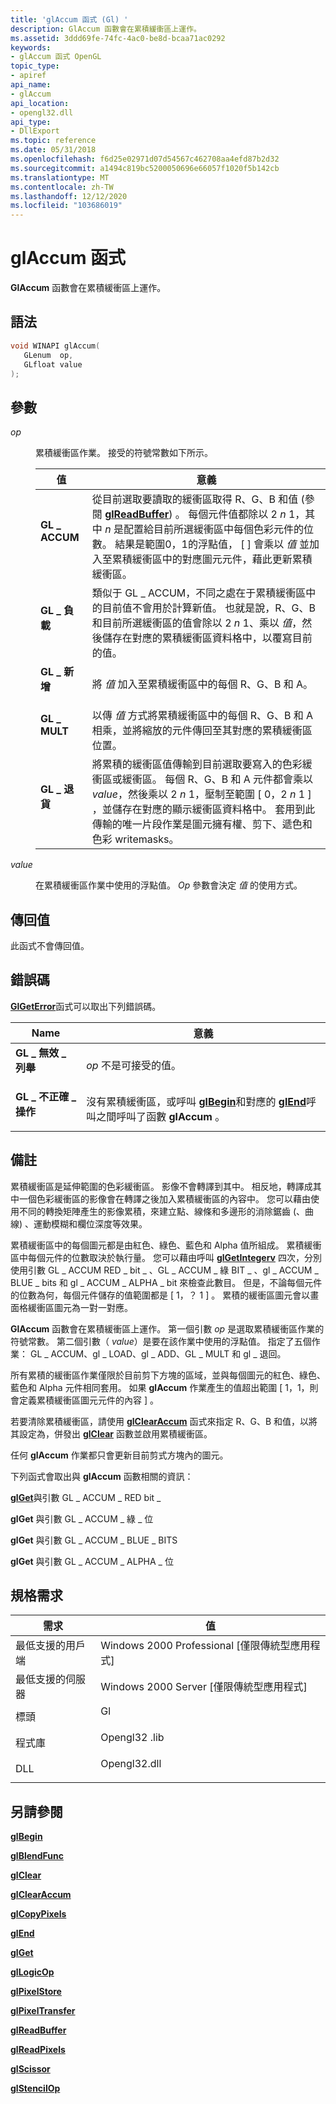 ```yaml
---
title: 'glAccum 函式 (Gl) '
description: GlAccum 函數會在累積緩衝區上運作。
ms.assetid: 3ddd69fe-74fc-4ac0-be8d-bcaa71ac0292
keywords:
- glAccum 函式 OpenGL
topic_type:
- apiref
api_name:
- glAccum
api_location:
- opengl32.dll
api_type:
- DllExport
ms.topic: reference
ms.date: 05/31/2018
ms.openlocfilehash: f6d25e02971d07d54567c462708aa4efd87b2d32
ms.sourcegitcommit: a1494c819bc5200050696e66057f1020f5b142cb
ms.translationtype: MT
ms.contentlocale: zh-TW
ms.lasthandoff: 12/12/2020
ms.locfileid: "103686019"
---
```

# <a name="glaccum-function"></a>glAccum 函式

**GlAccum** 函數會在累積緩衝區上運作。

## <a name="syntax"></a>語法


```C++
void WINAPI glAccum(
   GLenum  op,
   GLfloat value
);
```



## <a name="parameters"></a>參數

<dl> <dt>

*op* 
</dt> <dd>

累積緩衝區作業。 接受的符號常數如下所示。



| 值                                                                                                                                             | 意義                                                                                                                                                                                                                                                                                                                                                                                                                                                                                            |
|---------------------------------------------------------------------------------------------------------------------------------------------------|----------------------------------------------------------------------------------------------------------------------------------------------------------------------------------------------------------------------------------------------------------------------------------------------------------------------------------------------------------------------------------------------------------------------------------------------------------------------------------------------------|
| <span id="GL_ACCUM"></span><span id="gl_accum"></span><dl> <dt>**GL \_ ACCUM**</dt> </dl>    | 從目前選取要讀取的緩衝區取得 R、G、B 和值 (參閱 [**glReadBuffer**](glreadbuffer.md)) 。 每個元件值都除以 2 *n*  1，其中 *n* 是配置給目前所選緩衝區中每個色彩元件的位數。 結果是範圍0，1的浮點值， \[ \] 會乘以 *值* 並加入至累積緩衝區中的對應圖元元件，藉此更新累積緩衝區。<br/> |
| <span id="GL_LOAD"></span><span id="gl_load"></span><dl> <dt>**GL \_ 負載**</dt> </dl>       | 類似于 GL \_ ACCUM，不同之處在于累積緩衝區中的目前值不會用於計算新值。 也就是說，R、G、B 和目前所選緩衝區的值會除以 2 *n*  1、乘以 *值*，然後儲存在對應的累積緩衝區資料格中，以覆寫目前的值。<br/>                                                                                                                                      |
| <span id="GL_ADD"></span><span id="gl_add"></span><dl> <dt>**GL \_ 新增**</dt> </dl>          | 將 *值* 加入至累積緩衝區中的每個 R、G、B 和 A。<br/>                                                                                                                                                                                                                                                                                                                                                                                                                         |
| <span id="GL_MULT"></span><span id="gl_mult"></span><dl> <dt>**GL \_ MULT**</dt> </dl>       | 以傳 *值* 方式將累積緩衝區中的每個 R、G、B 和 A 相乘，並將縮放的元件傳回至其對應的累積緩衝區位置。<br/>                                                                                                                                                                                                                                                                                                                                |
| <span id="GL_RETURN"></span><span id="gl_return"></span><dl> <dt>**GL \_ 退貨**</dt> </dl> | 將累積的緩衝區值傳輸到目前選取要寫入的色彩緩衝區或緩衝區。 每個 R、G、B 和 A 元件都會乘以 *value*，然後乘以 2 *n*  1，壓制至範圍 \[ 0，2 *n*  1 \] ，並儲存在對應的顯示緩衝區資料格中。 套用到此傳輸的唯一片段作業是圖元擁有權、剪下、遞色和色彩 writemasks。<br/>                                                                        |



 

</dd> <dt>

*value* 
</dt> <dd>

在累積緩衝區作業中使用的浮點值。 *Op* 參數會決定 *值* 的使用方式。

</dd> </dl>

## <a name="return-value"></a>傳回值

此函式不會傳回值。

## <a name="error-codes"></a>錯誤碼

[**GlGetError**](glgeterror.md)函式可以取出下列錯誤碼。



| Name                                                                                                  | 意義                                                                                                                                                                               |
|-------------------------------------------------------------------------------------------------------|---------------------------------------------------------------------------------------------------------------------------------------------------------------------------------------|
| <dl> <dt>**GL \_ 無效 \_ 列舉**</dt> </dl>      | *op* 不是可接受的值。<br/>                                                                                                                                            |
| <dl> <dt>**GL \_ 不正確 \_ 操作**</dt> </dl> | 沒有累積緩衝區，或呼叫 [**glBegin**](glbegin.md)和對應的 [**glEnd**](glend.md)呼叫之間呼叫了函數 **glAccum** 。<br/> |



## <a name="remarks"></a>備註

累積緩衝區是延伸範圍的色彩緩衝區。 影像不會轉譯到其中。 相反地，轉譯成其中一個色彩緩衝區的影像會在轉譯之後加入累積緩衝區的內容中。 您可以藉由使用不同的轉換矩陣產生的影像累積，來建立點、線條和多邊形的消除鋸齒 (、曲線) 、運動模糊和欄位深度等效果。

累積緩衝區中的每個圖元都是由紅色、綠色、藍色和 Alpha 值所組成。 累積緩衝區中每個元件的位數取決於執行量。 您可以藉由呼叫 [**glGetIntegerv**](glgetintegerv.md) 四次，分別使用引數 GL \_ ACCUM RED \_ bit \_ 、GL \_ ACCUM \_ 綠 BIT \_ 、gl \_ ACCUM \_ BLUE \_ bits 和 gl \_ ACCUM \_ ALPHA \_ bit 來檢查此數目。 但是，不論每個元件的位數為何，每個元件儲存的值範圍都是 \[ 1，？ 1 \] 。 累積的緩衝區圖元會以畫面格緩衝區圖元為一對一對應。

**GlAccum** 函數會在累積緩衝區上運作。 第一個引數 *op* 是選取累積緩衝區作業的符號常數。 第二個引數（ *value*）是要在該作業中使用的浮點值。 指定了五個作業： GL \_ ACCUM、gl \_ LOAD、gl \_ ADD、GL \_ MULT 和 gl \_ 退回。

所有累積的緩衝區作業僅限於目前剪下方塊的區域，並與每個圖元的紅色、綠色、藍色和 Alpha 元件相同套用。 如果 **glAccum** 作業產生的值超出範圍 \[ 1，1，則會定義累積緩衝區圖元元件的內容 \] 。

若要清除累積緩衝區，請使用 [**glClearAccum**](glclearaccum.md) 函式來指定 R、G、B 和值，以將其設定為，併發出 [**glClear**](glclear.md) 函數並啟用累積緩衝區。

任何 **glAccum** 作業都只會更新目前剪式方塊內的圖元。

下列函式會取出與 **glAccum** 函數相關的資訊：

[**glGet**](glgetbooleanv--glgetdoublev--glgetfloatv--glgetintegerv.md)與引數 GL \_ ACCUM \_ RED bit \_

**glGet** 與引數 GL \_ ACCUM \_ 綠 \_ 位

**glGet** 與引數 GL \_ ACCUM \_ BLUE \_ BITS

**glGet** 與引數 GL \_ ACCUM \_ ALPHA \_ 位

## <a name="requirements"></a>規格需求



| 需求 | 值 |
|-------------------------------------|-----------------------------------------------------------------------------------------|
| 最低支援的用戶端<br/> | Windows 2000 Professional \[僅限傳統型應用程式\]<br/>                              |
| 最低支援的伺服器<br/> | Windows 2000 Server \[僅限傳統型應用程式\]<br/>                                    |
| 標頭<br/>                   | <dl> <dt>Gl</dt> </dl>         |
| 程式庫<br/>                  | <dl> <dt>Opengl32 .lib</dt> </dl> |
| DLL<br/>                      | <dl> <dt>Opengl32.dll</dt> </dl> |



## <a name="see-also"></a>另請參閱

<dl> <dt>

[**glBegin**](glbegin.md)
</dt> <dt>

[**glBlendFunc**](glblendfunc.md)
</dt> <dt>

[**glClear**](glclear.md)
</dt> <dt>

[**glClearAccum**](glclearaccum.md)
</dt> <dt>

[**glCopyPixels**](glcopypixels.md)
</dt> <dt>

[**glEnd**](glend.md)
</dt> <dt>

[**glGet**](glgetbooleanv--glgetdoublev--glgetfloatv--glgetintegerv.md)
</dt> <dt>

[**glLogicOp**](gllogicop.md)
</dt> <dt>

[**glPixelStore**](glpixelstore-functions.md)
</dt> <dt>

[**glPixelTransfer**](glpixeltransfer.md)
</dt> <dt>

[**glReadBuffer**](glreadbuffer.md)
</dt> <dt>

[**glReadPixels**](glreadpixels.md)
</dt> <dt>

[**glScissor**](glscissor.md)
</dt> <dt>

[**glStencilOp**](glstencilop.md)
</dt> </dl>

 

 





